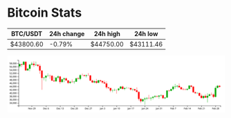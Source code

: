 # Bitcoin Stats

BTC/USDT|24h change|24h high|24h low|
|---|---|---|---|
|$43800.60|-0.79%|$44750.00|$43111.46|

<img src="./chart.svg">
